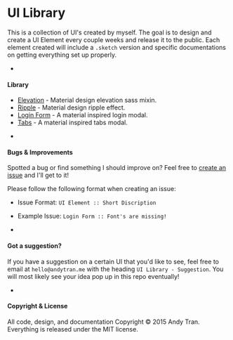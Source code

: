 # UI Library

This is a collection of UI's created by myself. The goal is to design and create a UI Element every couple weeks and release it to the public. Each element created will include a `.sketch` version and specific documentations on getting everything set up properly.

-

#### Library
* [Elevation](https://github.com/andyhqtran/UI-Library/tree/master/Elevation) - Material design elevation sass mixin.
* [Ripple](https://github.com/andyhqtran/UI-Library/tree/master/Ripple) - Material design ripple effect.
* [Login Form](https://github.com/andyhqtran/UI-Library/tree/master/Login%20Form) - A material inspired login modal.
* [Tabs](https://github.com/andyhqtran/UI-Library/tree/master/Tabs) - A material inspired tabs modal.

-

#### Bugs & Improvements
Spotted a bug or find something I should improve on? Feel free to [create an issue](https://github.com/andyhqtran/UI-Library/issues) and I'll get to it!

Please follow the following format when creating an issue:
- Issue Format: `UI Element :: Short Discription`
- Example Issue: `Login Form :: Font's are missing!`

-

#### Got a suggestion?
If you have a suggestion on a certain UI that you'd like to see, feel free to email at `hello@andytran.me` with the heading `UI Library - Suggestion`. You will most likely see your idea pop up in this repo eventually!

-

#### Copyright & License
All code, design, and documentation Copyright &copy; 2015 Andy Tran. Everything is released under the MIT license.
